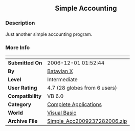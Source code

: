 ﻿<div align="center">

## Simple Accounting


</div>

### Description

Just another simple accounting program.
 
### More Info
 


<span>             |<span>
---                |---
**Submitted On**   |2006-12-01 01:52:44
**By**             |[Batavian X](https://github.com/Planet-Source-Code/PSCIndex/blob/master/ByAuthor/batavian-x.md)
**Level**          |Intermediate
**User Rating**    |4.7 (28 globes from 6 users)
**Compatibility**  |VB 6\.0
**Category**       |[Complete Applications](https://github.com/Planet-Source-Code/PSCIndex/blob/master/ByCategory/complete-applications__1-27.md)
**World**          |[Visual Basic](https://github.com/Planet-Source-Code/PSCIndex/blob/master/ByWorld/visual-basic.md)
**Archive File**   |[Simple\_Acc2009237282006\.zip](https://github.com/Planet-Source-Code/batavian-x-simple-accounting__1-66106/archive/master.zip)








